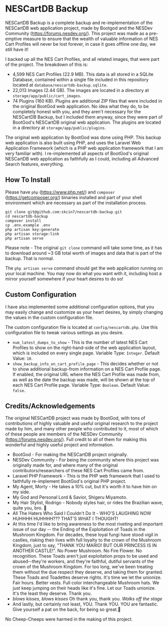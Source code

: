 # NESCartDB Backup

NESCartDB Backup is a complete backup and re-implementation of the NESCartDB web application project, made by Bootgod and the NESDev Community (https://forums.nesdev.org/). This project was made as a pre-emptive measure to ensure that the wealth of valuable information of NES Cart Profiles will never be lost forever, in case it goes offline one day, we still have it!

I backed up all the NES Cart Profiles, and all related images, that were part of the project. The breakdown of this is:

* 4,599 NES Cart Profiles (22.9 MB). This data is all stored in a SQLite Database, contained within a single file included in this repository located at `database/nescartdb-backup.sqlite`.
* 22,013 Images (2.44 GB). The images are located in a directory at `storage/app/public/cart_images`.
* 74 Plugins (160 KB). Plugins are additional ZIP files that were included in the original BootGod web application. No idea what they do, to be completely honest with you, and they aren't necessary for the NESCartDB Backup, but I included them anyway, since they were part of BootGod's NESCartDB original web application. The plugins are located in a directory at `storage/app/public/plugins`.

The original web application by BootGod was done using PHP. This backup web application is also built using PHP, and uses the Laravel Web Application Framework (which is a PHP web application framework that I am very familiar with). I re-implemented all aspects of BootGod's original NESCartDB web application as faithfully as I could, including all Advanced Search features, everything.

## How To Install

Please have `php` (https://www.php.net/) and `composer` (https://getcomposer.org/) binaries installed and part of your shell environment which are necessary as part of the installation process.

```shell
git clone git@github.com:skcin7/nescartdb-backup.git
cd nescartdb-backup
composer install
cp .env.example .env
php artisan key:generate
php artisan storage:link
php artisan serve
```

Please note - The original `git clone` command will take some time, as it has to download around ~3 GB total worth of images and data that is part of the backup. That is normal.

The `php artisan serve` command should get the web application running on your local machine. You may now do what you want with it, including host a mirror yourself somewhere if your heart desires to do so!

## Custom Configuration

I have also implemented some additional configuration options, that you may easily change and customize as your heart desires, by simply changing the values in the custom configuration file.

The custom configuration file is located at `config/nescartdb.php`. Use this configuration file to tweak various settings as you desire.

* `num_latest_dumps_to_show` - This is the number of latest NES Cart Profiles to show on the right-hand-side of the web application layout, which is included on every single page. Variable Type: `Integer`. Default Value: `10`.
* `show_backup_info_on_cart_profile_page` - This decides whether or not to show additional backup-from information on a NES Cart Profile page. If enabled, the original URL where the NES Cart Profile was made from, as well as the date the backup was made, will be shown at the top of each NES Cart Profile page. Variable Type: `Boolean`. Default Value: `false`.

## Credits/Acknowledgements

The original NESCartDB project was made by BootGod, with tons of contributions of highly valuable and useful original research to the project made by him, and many other people who contributed to it, most of which of these people are members of the NESDev Community (https://forums.nesdev.org/). Full credit to all of them for making this wonderful and highly useful project and information.

* BootGod - For making the NESCartDB project originally.
* NESDev Community - For being the community where this project was originally made for, and where many of the original contributors/researchers of these NES Cart Profiles came from.
* Laravel PHP Framework - This is the PHP web framework that I used to faithfully re-implement BootGod's original PHP project. 
* My Agent, Morty - He takes a 10% cut, but it's worth it to have him on my side.
* My God and Personal Lord & Savior, Shigeru Miyamoto.
* My Hair Stylist, Rodrigo - Nobody styles hair, or rides the Brazilian wave, quite you, bro. 🤙
* All The Haters Who Said I Couldn't Do It - WHO'S LAUGHING NOW HUHHHH HUHHHH??? THAT'S WHAT I THOUGHT!
* At this time I'd like to bring awareness to the most riveting and important issue of our day -- the Ending of the Exploitation of Toads in the Mushroom Kingdom. For decades, these loyal fungi have stood vigil in castles, risking their lives with full loyalty to the crown of the Mushroom Kingdom, just to say, "THANK YOU MARIO! BUT OUR PRINCESS IS IN ANOTHER CASTLE!".  No Power Mushroom.  No Fire Flower.  No recognition.  These Toads aren't just exploitation props to be used and abused--they're workers, and they're faithful, dutiful servants of the crown of the Mushroom Kingdom.  For too long, we've been treating them without the due respect they deserve, and taking them for granted.  These Toads and Toadettes deserve rights.  It's time we let the unionize.  Fair hours.  Better vests.  Full color interchangeable Mushroom hats.  We just keep jumping on their heads like it's fine.  Let our Toads unionize.  It's the least they deserve.  Thank you.
* *blows kisses, blows kisses* Oh thank you, thank you. *Walks off the stage*
* And lastly, but certainly not least, YOU. Thank YOU. YOU are fantastic. Give yourself a pat on the back, for being so great.💯

No Cheep-Cheeps were harmed in the making of this project.
